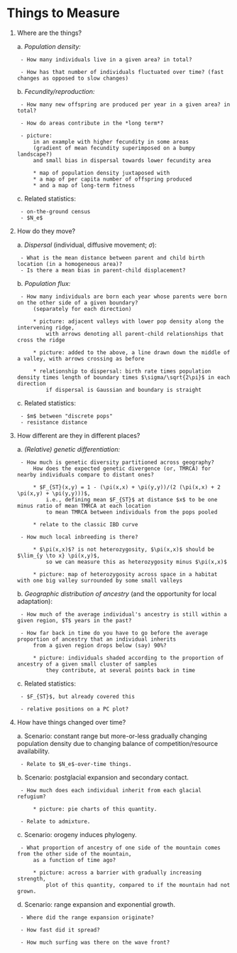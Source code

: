 # Things to Measure

1. Where are the things?

    a. *Population density:* 

        - How many individuals live in a given area? in total?

        - How has that number of individuals fluctuated over time? (fast changes as opposed to slow changes)

    b. *Fecundity/reproduction:*

        - How many new offspring are produced per year in a given area? in total?

        - How do areas contribute in the *long term*?

        - picture: 
            in an example with higher fecundity in some areas 
            (gradient of mean fecundity superimposed on a bumpy landscape?)
            and small bias in dispersal towards lower fecundity area

            * map of population density juxtaposed with
            * a map of per capita number of offspring produced
            * and a map of long-term fitness 

    c. Related statistics:

        - on-the-ground census
        - $N_e$


2. How do they move?

    a. *Dispersal* (individual, diffusive movement; $\sigma$):

        - What is the mean distance between parent and child birth location (in a homogeneous area)?
        - Is there a mean bias in parent-child displacement?

    b. *Population flux:*

        - How many individuals are born each year whose parents were born on the other side of a given boundary?
            (separately for each direction)

            * picture: adjacent valleys with lower pop density along the intervening ridge,
                with arrows denoting all parent-child relationships that cross the ridge 

            * picture: added to the above, a line drawn down the middle of a valley, with arrows crossing as before

            * relationship to dispersal: birth rate times population density times length of boundary times $\sigma/\sqrt{2\pi}$ in each direction 
                if dispersal is Gaussian and boundary is straight

    c. Related statistics:

        - $m$ between "discrete pops"
        - resistance distance


3. How different are they in different places?

    a. *(Relative) genetic differentiation:*

        - How much is genetic diversity partitioned across geography?
            How does the expected genetic divergence (or, TMRCA) for nearby individuals compare to distant ones?
            
            * $F_{ST}(x,y) = 1 - (\pi(x,x) + \pi(y,y))/(2 (\pi(x,x) + 2 \pi(x,y) + \pi(y,y)))$, 
                i.e., defining mean $F_{ST}$ at distance $x$ to be one minus ratio of mean TMRCA at each location
                to mean TMRCA between individuals from the pops pooled

            * relate to the classic IBD curve

        - How much local inbreeding is there?

            * $\pi(x,x)$? is not heterozygosity, $\pi(x,x)$ should be $\lim_{y \to x} \pi(x,y)$,
                so we can measure this as heterozygosity minus $\pi(x,x)$

            * picture: map of heterozygosity across space in a habitat with one big valley surrounded by some small valleys


    b. *Geographic distribution of ancestry* (and the opportunity for local adaptation):

        - How much of the average individual's ancestry is still within a given region, $T$ years in the past?

        - How far back in time do you have to go before the average proportion of ancestry that an individual inherits
            from a given region drops below (say) 90%?
            
            * picture: individuals shaded according to the proportion of ancestry of a given small cluster of samples
                they contribute, at several points back in time


    c. Related statistics:

        - $F_{ST}$, but already covered this

        - relative positions on a PC plot?


4. How have things changed over time?

    a. Scenario: constant range but more-or-less gradually changing population density due to changing balance of competition/resource availability.

        - Relate to $N_e$-over-time things.

    b. Scenario: postglacial expansion and secondary contact.

        - How much does each individual inherit from each glacial refugium?

            * picture: pie charts of this quantity.

        - Relate to admixture.

    c. Scenario: orogeny induces phylogeny.

        - What proportion of ancestry of one side of the mountain comes from the other side of the mountain,
            as a function of time ago?

            * picture: across a barrier with gradually increasing strength,
                plot of this quantity, compared to if the mountain had not grown.

    d. Scenario: range expansion and exponential growth.

        - Where did the range expansion originate?

        - How fast did it spread?

        - How much surfing was there on the wave front?

